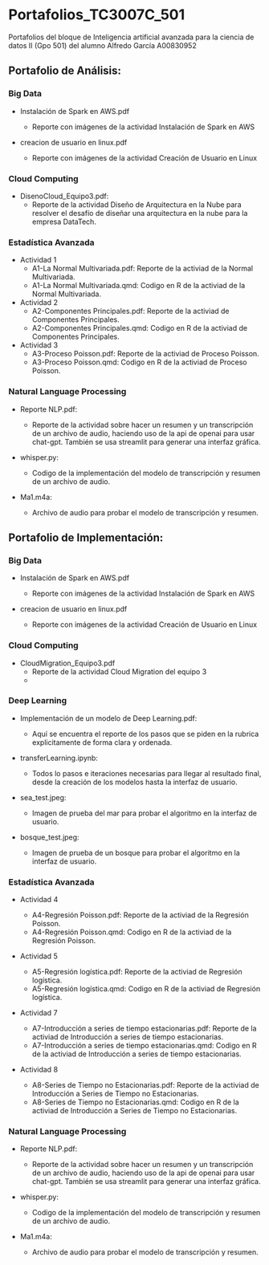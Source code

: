 # Portafolios_TC3007C_501
Portafolios del bloque de Inteligencia artificial avanzada para la ciencia de datos II (Gpo 501) del alumno Alfredo García A00830952

## Portafolio de Análisis:
### Big Data
- Instalación de Spark en AWS.pdf
    - Reporte con imágenes de la actividad Instalación de Spark en AWS

- creacion de usuario en linux.pdf
    - Reporte con imágenes de la actividad Creación de Usuario en Linux
 
### Cloud Computing
- DisenoCloud_Equipo3.pdf:
    - Reporte de la actividad Diseño de Arquitectura en la Nube para resolver el desafío de diseñar una arquitectura en la nube para la empresa DataTech.

### Estadística Avanzada
- Actividad 1
    - A1-La Normal Multivariada.pdf: Reporte de la activiad de la Normal Multivariada.
    - A1-La Normal Multivariada.qmd: Codigo en R de la activiad de la Normal Multivariada.
- Actividad 2
    - A2-Componentes Principales.pdf: Reporte de la activiad de Componentes Principales.
    - A2-Componentes Principales.qmd: Codigo en R de la activiad de Componentes Principales.
- Actividad 3
    - A3-Proceso Poisson.pdf: Reporte de la activiad de Proceso Poisson.
    - A3-Proceso Poisson.qmd: Codigo en R de la activiad de Proceso Poisson.

### Natural Language Processing
- Reporte NLP.pdf:
    - Reporte de la actividad sobre hacer un resumen y un transcripción de un archivo de audio, haciendo uso de la api de openai para usar chat-gpt. También se usa streamlit para generar una interfaz gráfica.
 
- whisper.py:
    - Codigo de la implementación del modelo de transcripción y resumen de un archivo de audio.
 
- Ma1.m4a:
    - Archivo de audio para probar el modelo de transcripción y resumen. 

## Portafolio de Implementación:
### Big Data
- Instalación de Spark en AWS.pdf
    - Reporte con imágenes de la actividad Instalación de Spark en AWS

- creacion de usuario en linux.pdf
    - Reporte con imágenes de la actividad Creación de Usuario en Linux

### Cloud Computing
- CloudMigration_Equipo3.pdf
    - Reporte de la actividad Cloud Migration del equipo 3
    - 
### Deep Learning
- Implementación de un modelo de Deep Learning.pdf:
    - Aquí se encuentra el reporte de los pasos que se piden en la rubrica explicitamente de forma clara y ordenada.
 
- transferLearning.ipynb:
    - Todos lo pasos e iteraciones necesarias para llegar al resultado final, desde la creación de los modelos hasta la interfaz de usuario.
 
- sea_test.jpeg:
    - Imagen de prueba del mar para probar el algoritmo en la interfaz de usuario.

- bosque_test.jpeg:
    - Imagen de prueba de un bosque para probar el algoritmo en la interfaz de usuario.

### Estadística Avanzada
- Actividad 4
    - A4-Regresión Poisson.pdf: Reporte de la activiad de la Regresión Poisson.
    - A4-Regresión Poisson.qmd: Codigo en R de la activiad de la Regresión Poisson.

- Actividad 5
    - A5-Regresión logística.pdf: Reporte de la activiad de Regresión logística.
    - A5-Regresión logística.qmd: Codigo en R de la activiad de Regresión logística.

- Actividad 7
    - A7-Introducción a series de tiempo estacionarias.pdf: Reporte de la activiad de Introducción a series de tiempo estacionarias.
    - A7-Introducción a series de tiempo estacionarias.qmd: Codigo en R de la activiad de Introducción a series de tiempo estacionarias.

- Actividad 8
    - A8-Series de Tiempo no Estacionarias.pdf: Reporte de la activiad de Introducción a Series de Tiempo no Estacionarias.
    - A8-Series de Tiempo no Estacionarias.qmd: Codigo en R de la activiad de Introducción a Series de Tiempo no Estacionarias.
 
### Natural Language Processing
- Reporte NLP.pdf:
    - Reporte de la actividad sobre hacer un resumen y un transcripción de un archivo de audio, haciendo uso de la api de openai para usar chat-gpt. También se usa streamlit para generar una interfaz gráfica.
 
- whisper.py:
    - Codigo de la implementación del modelo de transcripción y resumen de un archivo de audio.
 
- Ma1.m4a:
    - Archivo de audio para probar el modelo de transcripción y resumen. 
